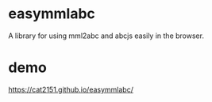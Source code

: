 # easymmlabc
A library for using mml2abc and abcjs easily in the browser.

# demo
https://cat2151.github.io/easymmlabc/
